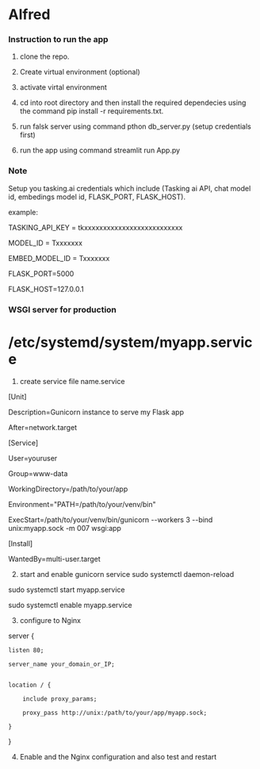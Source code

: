 # Alfred

### Instruction to run the app

1. clone the repo.

2. Create virtual environment (optional)

3. activate virtal environment

4. cd into root directory and then install the required dependecies using the command pip install -r requirements.txt.

5. run falsk server using command pthon db_server.py (setup credentials first)

3. run the app using command streamlit run App.py

### Note
Setup you tasking.ai credentials which include (Tasking ai API, chat model id, embedings model id, FLASK_PORT, FLASK_HOST).

example:

TASKING_API_KEY = tkxxxxxxxxxxxxxxxxxxxxxxxxxx

MODEL_ID = Txxxxxxx

EMBED_MODEL_ID = Txxxxxxx

FLASK_PORT=5000

FLASK_HOST=127.0.0.1

### WSGI server for production
# /etc/systemd/system/myapp.service

1. create service file name.service

[Unit]

Description=Gunicorn instance to serve my Flask app

After=network.target

[Service]

User=youruser

Group=www-data

WorkingDirectory=/path/to/your/app

Environment="PATH=/path/to/your/venv/bin"

ExecStart=/path/to/your/venv/bin/gunicorn --workers 3 --bind unix:myapp.sock -m 007 wsgi:app

[Install]

WantedBy=multi-user.target


2. start and enable gunicorn service
sudo systemctl daemon-reload

sudo systemctl start myapp.service

sudo systemctl enable myapp.service

3. configure to Nginx

server {

    listen 80;
 
    server_name your_domain_or_IP;


    location / {

        include proxy_params;

        proxy_pass http://unix:/path/to/your/app/myapp.sock;

    }

}

4. Enable and the Nginx configuration and also test and restart
